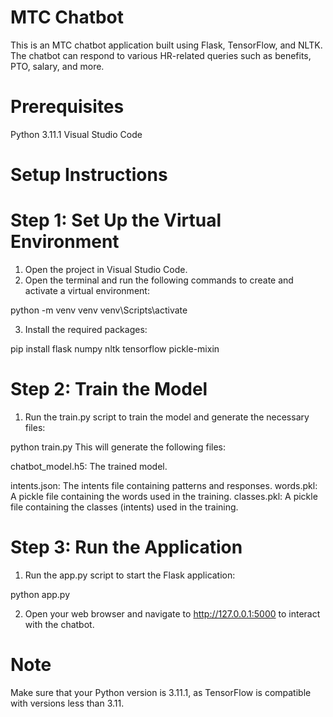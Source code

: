 # MTC Chatbot
This is an MTC chatbot application built using Flask, TensorFlow, and NLTK. The chatbot can respond to various HR-related queries such as benefits, PTO, salary, and more.

# Prerequisites
Python 3.11.1
Visual Studio Code

# Setup Instructions

# Step 1: Set Up the Virtual Environment
1. Open the project in Visual Studio Code.
2. Open the terminal and run the following commands to create and activate a virtual environment:

python -m venv venv
venv\Scripts\activate

3. Install the required packages:

pip install flask numpy nltk tensorflow pickle-mixin

# Step 2: Train the Model
1. Run the train.py script to train the model and generate the necessary files:

python train.py
This will generate the following files:

chatbot_model.h5: The trained model.

intents.json: The intents file containing patterns and responses.
words.pkl: A pickle file containing the words used in the training.
classes.pkl: A pickle file containing the classes (intents) used in the training.

# Step 3: Run the Application
1. Run the app.py script to start the Flask application:

python app.py

2. Open your web browser and navigate to http://127.0.0.1:5000 to interact with the chatbot.

# Note
Make sure that your Python version is 3.11.1, as TensorFlow is compatible with versions less than 3.11.
